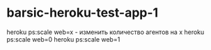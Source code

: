 # barsic-heroku-test-app-1

heroku ps:scale web=x - изменить количество агентов на x
heroku ps:scale web=0
heroku ps:scale web=1


